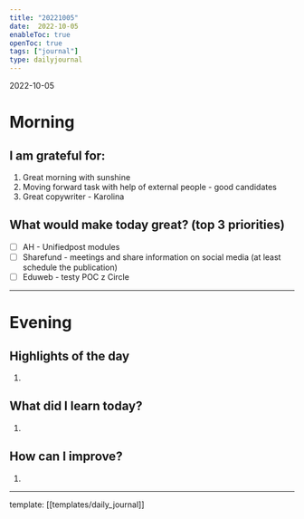 ```yaml
---
title: "20221005"
date:  2022-10-05
enableToc: true
openToc: true
tags: ["journal"]
type: dailyjournal
---
```


 2022-10-05
# Morning
## I am grateful for:
1. Great morning with sunshine
2. Moving forward task with help of external people - good candidates
3. Great copywriter - Karolina

## What would make today great? (top 3 priorities)
- [ ] AH - Unifiedpost modules
- [ ] Sharefund - meetings and share information on social media (at least schedule the publication)
- [ ] Eduweb - testy POC z Circle

---
# Evening
## Highlights of the day
1. 

## What did I learn today?
1.  

## How can I improve?
1.  

---
template: [[templates/daily_journal]]